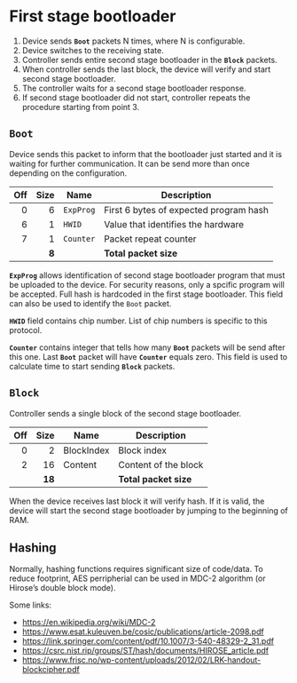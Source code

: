 
# First stage bootloader

1. Device sends **`Boot`** packets N times, where N is configurable.
2. Device switches to the receiving state.
3. Controller sends entire second stage bootloader in the **`Block`** packets.
4. When controller sends the last block, the device will verify and start second stage bootloader.
5. The controller waits for a second stage bootloader response.
6. If second stage bootloader did not start, controller repeats the procedure starting from point 3.


## `Boot`
Device sends this packet to inform that the bootloader just started and it is waiting for further communication.
It can be send more than once depending on the configuration.

| Off | Size   | Name       | Description                                            |
|----:|-------:|------------|--------------------------------------------------------|
| 0   | 6      | `ExpProg`  | First 6 bytes of expected program hash                 |
| 6   | 1      | `HWID`     | Value that identifies the hardware                     |
| 7   | 1      | `Counter`  | Packet repeat counter                                  |
|     | **8**  |            | **Total packet size**                                  |

**`ExpProg`** allows identification of second stage bootloader program that must be uploaded to the device.
For security reasons, only a spcific program will be accepted.
Full hash is hardcoded in the first stage bootloader.
This field can also be used to identify the `Boot` packet.

**`HWID`** field contains chip number. List of chip numbers is specific to this protocol.

**`Counter`** contains integer that tells how many **`Boot`** packets will be send after this one.
Last **`Boot`** packet will have **`Counter`** equals zero.
This field is used to calculate time to start sending **`Block`** packets.

## `Block`
Controller sends a single block of the second stage bootloader.

| Off | Size   | Name         | Description                         |
|----:|-------:|--------------|-------------------------------------|
| 0   | 2      | BlockIndex   | Block index                         |
| 2   | 16     | Content      | Content of the block                |
|     | **18** |              | **Total packet size**               |

When the device receives last block it will verify hash.
If it is valid, the device will start the second stage bootloader by jumping to the beginning of RAM.

Hashing
-------

Normally, hashing functions requires significant size of code/data.
To reduce footprint, AES perripherial can be used in MDC-2 algorithm (or Hirose’s double block mode).

Some links:
* https://en.wikipedia.org/wiki/MDC-2
* https://www.esat.kuleuven.be/cosic/publications/article-2098.pdf
* https://link.springer.com/content/pdf/10.1007/3-540-48329-2_31.pdf
* https://csrc.nist.rip/groups/ST/hash/documents/HIROSE_article.pdf
* https://www.frisc.no/wp-content/uploads/2012/02/LRK-handout-blockcipher.pdf
